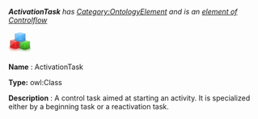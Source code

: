 ___ActivationTask__ 
 has
 [Category:OntologyElement](../../Category/OntologyElement "Category:OntologyElement") 
 and is an
 [element of](../../Property/ElementOf "Property:ElementOf") 
[Controlflow](../../Submissions/Controlflow "Submissions:Controlflow")_




  





[![Class](../images/thumb/2/27/Class.gif/45px-Class.gif)](../../Image/Class.gif "Class")


__Name__ 
 : ActivationTask
 



__Type:__ 
 owl:Class
 



__Description__ 
 : A control task aimed at starting an activity. It is specialized either by a beginning task or a reactivation task.